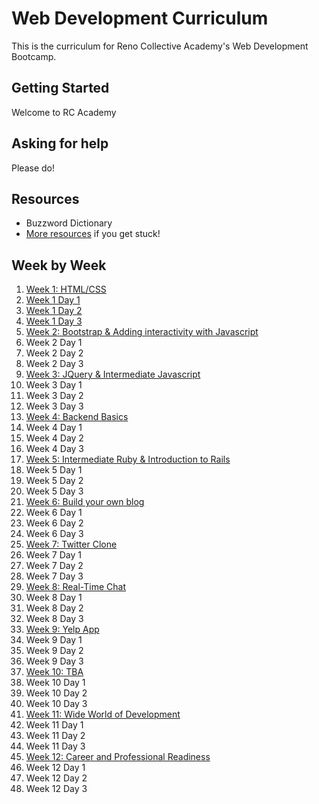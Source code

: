 # Web Development Curriculum

This is the curriculum for Reno Collective Academy's Web Development Bootcamp.

## Getting Started
Welcome to RC Academy

## Asking for help

Please do!


## Resources
* Buzzword Dictionary
* [More resources](./z-resources) if you get stuck!

## Week by Week

1. [Week 1: HTML/CSS](./week1)
  1. [Week 1 Day 1](./week1/w1d1)
  2. [Week 1 Day 2](./week1/w1d2)
  3. [Week 1 Day 3](./week1/w1d3)
2. [Week 2: Bootstrap & Adding interactivity with Javascript](./week2)
  1. Week 2 Day 1
  2. Week 2 Day 2
  3. Week 2 Day 3
3. [Week 3: JQuery & Intermediate Javascript](./week3)
  1. Week 3 Day 1
  2. Week 3 Day 2
  3. Week 3 Day 3
4. [Week 4: Backend Basics](./week4)
  1. Week 4 Day 1
  2. Week 4 Day 2
  3. Week 4 Day 3
5. [Week 5: Intermediate Ruby & Introduction to Rails](./week5)
  1. Week 5 Day 1
  2. Week 5 Day 2
  3. Week 5 Day 3
6. [Week 6: Build your own blog](./week6) 
  1. Week 6 Day 1
  2. Week 6 Day 2
  3. Week 6 Day 3
7. [Week 7: Twitter Clone](./week7)
  1. Week 7 Day 1
  2. Week 7 Day 2
  3. Week 7 Day 3
8. [Week 8: Real-Time Chat](./week8)
  1. Week 8 Day 1
  2. Week 8 Day 2
  3. Week 8 Day 3
9. [Week 9: Yelp App](./week9)
  1. Week 9 Day 1
  2. Week 9 Day 2
  3. Week 9 Day 3
10. [Week 10: TBA](./week10)
  1. Week 10 Day 1
  2. Week 10 Day 2
  3. Week 10 Day 3
11. [Week 11: Wide World of Development](./week11)
  1. Week 11 Day 1
  2. Week 11 Day 2
  3. Week 11 Day 3
12. [Week 12: Career and Professional Readiness](./week12)
  1. Week 12 Day 1
  2. Week 12 Day 2
  3. Week 12 Day 3


